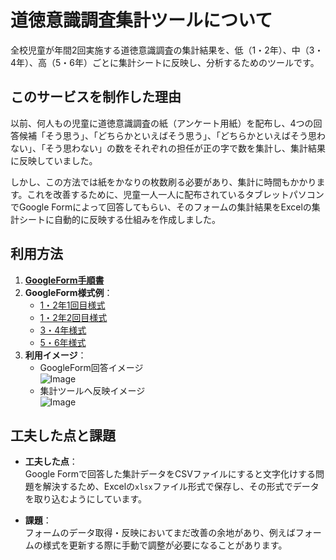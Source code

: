 # 道徳意識調査集計ツールについて

全校児童が年間2回実施する道徳意識調査の集計結果を、低（1・2年）、中（3・4年）、高（5・6年）ごとに集計シートに反映し、分析するためのツールです。

## このサービスを制作した理由

以前、何人もの児童に道徳意識調査の紙（アンケート用紙）を配布し、4つの回答候補「そう思う」、「どちらかといえばそう思う」、「どちらかといえばそう思わない」、「そう思わない」の数をそれぞれの担任が正の字で数を集計し、集計結果に反映していました。

しかし、この方法では紙をかなりの枚数刷る必要があり、集計に時間もかかります。これを改善するために、児童一人一人に配布されているタブレットパソコンでGoogle Formによって回答してもらい、そのフォームの集計結果をExcelの集計シートに自動的に反映する仕組みを作成しました。

## 利用方法

1. **[GoogleForm手順書](https://drive.google.com/file/d/1wZbLiNj0itwgJqB-rKQelXjRnra4mqrE/view?usp=drive_link)**
2. **GoogleForm様式例**：
    - [1・2年1回目様式](https://docs.google.com/forms/d/1sW5VxlJwssp_eZXEipg3bHS1Sv2KiXJn9oy2HGWk-CI/edit)  
    - [1・2年2回目様式](https://docs.google.com/forms/d/1gCxjfpWNqgHs_pC8_-94GDuMor8nEE6YfzbPp3ZSUN8/edit)  
    - [3・4年様式](https://docs.google.com/forms/d/1PyFQd7vF4r7WEKtcpKlE7hlxAPXOaUiipoBHSsQJUfE/edit)  
    - [5・6年様式](https://docs.google.com/forms/d/19pedhnWsaVu5_4K9ylZU1DegkmnGi4gZVGMOYT4z_eo/edit)
3. **利用イメージ**：
    - GoogleForm回答イメージ  
    ![Image](https://github.com/user-attachments/assets/77fbb11b-0167-4bfd-a282-c31461b2b0f6)
    - 集計ツールへ反映イメージ  
    ![Image](https://github.com/user-attachments/assets/2aec3ccf-78b4-43f3-93eb-b52a5101a760)
## 工夫した点と課題

- **工夫した点**：  
    Google Formで回答した集計データをCSVファイルにすると文字化けする問題を解決するため、Excelの`xlsx`ファイル形式で保存し、その形式でデータを取り込むようにしています。

- **課題**：  
    フォームのデータ取得・反映においてまだ改善の余地があり、例えばフォームの様式を更新する際に手動で調整が必要になることがあります。
